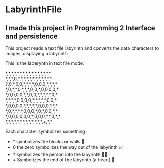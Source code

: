 # LabyrinthFile

## I made this project in Programming 2 Interface and persistence

This project reads a text file labyrinth and converts the data characters to images, displaying a labyrinth

This is the laberynth in text file mode:
<p>
*,*,*,*,*,*,*,*,*,*,*,*,*,*,*,* <br />
*,*,*,0,*,*,*,*,*,*,*,*,*,*,*,* <br />
?,0,*,0,0,*,*,*,*,0,0,0,*,*,*,* <br />
*,0,*,*,0,*,*,*,0,0,*,0,0,0,0,* <br />
*,0,0,0,0,*,*,0,0,*,*,*,*,*,0,* <br />
*,*,*,*,0,0,0,0,*,*,*,*,*,0,0,* <br />
*,0,0,0,0,*,*,*,*,*,0,0,0,*,*,* <br />
*,0,*,*,*,*,0,0,0,*,0,*,0,0,*,* <br />
*,0,0,0,0,0,0,*,0,0,0,*,*,0,*,* <br />
*,*,*,*,*,*,*,*,*,*,*,*,*,+,*,* <br />
 </p>

Each character symbolizes something :
* \* symbolizes the blocks or walls  🧇
* 0 the zero symbolizes the way out of the labyrinth 💹
* ? symbolizes the person into the labyrinth 👩🏼
* \+ Symbolizes the end of the labyrinth (a heart) 💖
